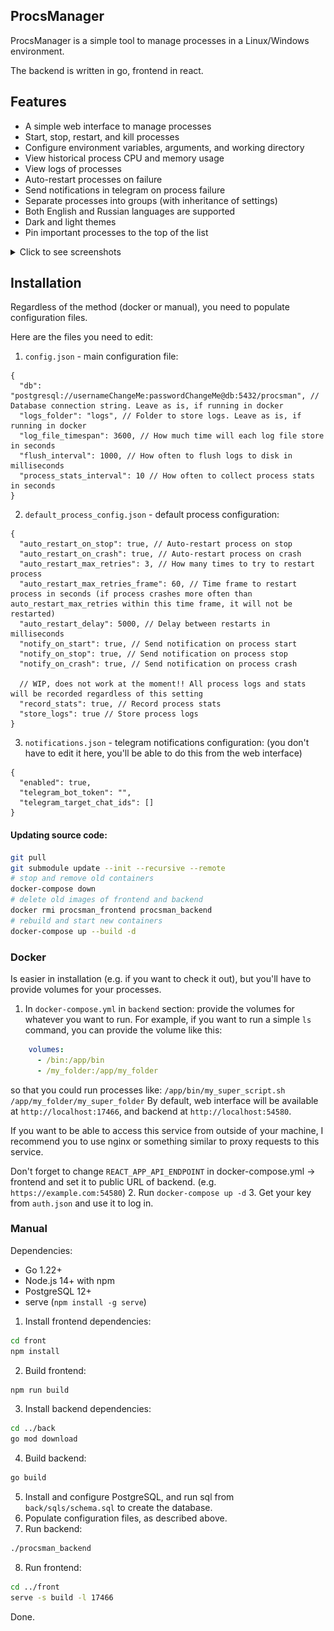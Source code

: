 ## ProcsManager

ProcsManager is a simple tool to manage processes in a Linux/Windows environment.

The backend is written in go, frontend in react.

## Features
- A simple web interface to manage processes
- Start, stop, restart, and kill processes
- Configure environment variables, arguments, and working directory
- View historical process CPU and memory usage
- View logs of processes
- Auto-restart processes on failure
- Send notifications in telegram on process failure
- Separate processes into groups (with inheritance of settings)
- Both English and Russian languages are supported
- Dark and light themes
- Pin important processes to the top of the list

<details>
<summary>Click to see screenshots</summary>
    Main view
    <img src="screenshots/main_view.png">
    Process view
    <img src="screenshots/process_view.png">
    Process edit
    <img src="screenshots/process_edit.png">
    Card mode (targeted for mobile devices)
    <img src="screenshots/card_mode.png">
</details>

## Installation
Regardless of the method (docker or manual), you need to populate configuration files.

Here are the files you need to edit:
1. `config.json` - main configuration file:
```json5
{
  "db": "postgresql://usernameChangeMe:passwordChangeMe@db:5432/procsman", // Database connection string. Leave as is, if running in docker
  "logs_folder": "logs", // Folder to store logs. Leave as is, if running in docker
  "log_file_timespan": 3600, // How much time will each log file store in seconds
  "flush_interval": 1000, // How often to flush logs to disk in milliseconds
  "process_stats_interval": 10 // How often to collect process stats in seconds
}
```
2. `default_process_config.json` - default process configuration:
```json5
{
  "auto_restart_on_stop": true, // Auto-restart process on stop
  "auto_restart_on_crash": true, // Auto-restart process on crash
  "auto_restart_max_retries": 3, // How many times to try to restart process
  "auto_restart_max_retries_frame": 60, // Time frame to restart process in seconds (if process crashes more often than auto_restart_max_retries within this time frame, it will not be restarted)
  "auto_restart_delay": 5000, // Delay between restarts in milliseconds
  "notify_on_start": true, // Send notification on process start
  "notify_on_stop": true, // Send notification on process stop
  "notify_on_crash": true, // Send notification on process crash
  
  // WIP, does not work at the moment!! All process logs and stats will be recorded regardless of this setting
  "record_stats": true, // Record process stats
  "store_logs": true // Store process logs
}
```

3. `notifications.json` - telegram notifications configuration: (you don't have to edit it here, you'll be able to do this from the web interface)
```json5
{
  "enabled": true,
  "telegram_bot_token": "",
  "telegram_target_chat_ids": []
}
```

#### Updating source code:
```bash
git pull
git submodule update --init --recursive --remote
# stop and remove old containers
docker-compose down
# delete old images of frontend and backend
docker rmi procsman_frontend procsman_backend
# rebuild and start new containers
docker-compose up --build -d
```

### Docker

Is easier in installation (e.g. if you want to check it out), but you'll have to provide volumes for your processes.

1. In `docker-compose.yml` in `backend` section: provide the volumes for whatever you want to run. For example, if you want to run a simple `ls` command, you can provide the volume like this:
```yaml
    volumes:
      - /bin:/app/bin
      - /my_folder:/app/my_folder
```
so that you could run processes like:
`/app/bin/my_super_script.sh /app/my_folder/my_super_folder`
By default, web interface will be available at `http://localhost:17466`, and backend at `http://localhost:54580`.

If you want to be able to access this service from outside of your machine, I recommend you to use nginx or something similar to proxy requests to this service.

Don't forget to change `REACT_APP_API_ENDPOINT` in docker-compose.yml -> frontend and set it to public URL of backend. (e.g. `https://example.com:54580`)
2. Run `docker-compose up -d`
3. Get your key from `auth.json` and use it to log in.


### Manual
Dependencies:
- Go 1.22+
- Node.js 14+ with npm
- PostgreSQL 12+
- serve (`npm install -g serve`)

1. Install frontend dependencies:
```bash
cd front
npm install
```

2. Build frontend:
```bash
npm run build
```

3. Install backend dependencies:
```bash
cd ../back
go mod download
```

4. Build backend:
```bash
go build
```

5. Install and configure PostgreSQL, and run sql from `back/sqls/schema.sql` to create the database.
6. Populate configuration files, as described above.
7. Run backend:
```bash
./procsman_backend
```

8. Run frontend:
```bash
cd ../front
serve -s build -l 17466
```

Done.